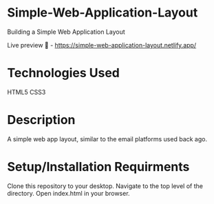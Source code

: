 # Simple-Web-Application-Layout

Building a Simple Web Application Layout

Live preview 🚀 - https://simple-web-application-layout.netlify.app/

# Technologies Used

HTML5
CSS3

# Description

A simple web app layout, similar to the email platforms used back ago.

# Setup/Installation Requirments

Clone this repository to your desktop.
Navigate to the top level of the directory.
Open index.html in your browser.
